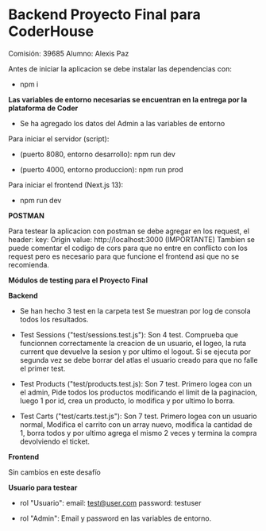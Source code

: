 # Backend Proyecto Final para CoderHouse

Comisión: 39685
Alumno: Alexis Paz

Antes de iniciar la aplicacion se debe instalar las dependencias con:

- npm i

**Las variables de entorno necesarias se encuentran en la entrega por la plataforma de Coder**
- Se ha agregado los datos del Admin a las variables de entorno

Para iniciar el servidor (script):

* (puerto 8080, entorno desarrollo): npm run dev

* (puerto 4000, entorno produccion): npm run prod

Para iniciar el frontend (Next.js 13):
- npm run dev

**POSTMAN**

Para testear la aplicacion con postman se debe agregar en los request, el header:
key: Origin         value: http://localhost:3000 (IMPORTANTE)
Tambien se puede comentar el codigo de cors para que no entre en conflicto con los request pero es necesario para que funcione el frontend asi que no se recomienda.

**Módulos de testing para el Proyecto Final**

**Backend**

* Se han hecho 3 test en la carpeta test
Se muestran por log de consola todos los resultados.

- Test Sessions ("test/sessions.test.js"): Son 4 test. Comprueba que funcionnen correctamente la creacion de un usuario, el logeo, la ruta current que devuelve la sesion y por ultimo el logout. Si se ejecuta por segunda vez se debe borrar del atlas el usuario creado para que no falle el primer test.

- Test Products ("test/products.test.js):  Son 7 test. Primero logea con un el admin, Pide todos los productos modificando el limit de la paginacion, luego 1 por id, crea un producto, lo modifica y por ultimo lo borra.

- Test Carts ("test/carts.test.js"): Son 7 test. Primero  logea con un usuario normal, Modifica el carrito con un array nuevo, modifica la cantidad de 1, borra todos y por ultimo agrega el mismo 2 veces y termina la compra devolviendo el ticket.

**Frontend**

Sin cambios en este desafío

**Usuario para testear**
- rol "Usuario":
email: test@user.com
password: testuser

- rol "Admin":
Email y password en las variables de entorno.


